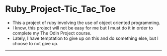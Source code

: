 # Ruby_Project-Tic_Tac_Toe
* This a project of ruby involving the use of object oriented programming.
* I know, this project will not be easy for me but I must do it in order to complete my The Odin Project course.
* Lately, I have temptation to give up on this and do something else, but I choose to not give up.
---
